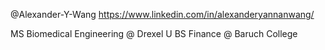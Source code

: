 @Alexander-Y-Wang
https://www.linkedin.com/in/alexanderyannanwang/

MS Biomedical Engineering @ Drexel U
BS Finance @ Baruch College
<!---
Alexander-Y-Wang/Alexander-Y-Wang is a ✨ special ✨ repository because its `README.md` (this file) appears on your GitHub profile.
You can click the Preview link to take a look at your changes.
--->

